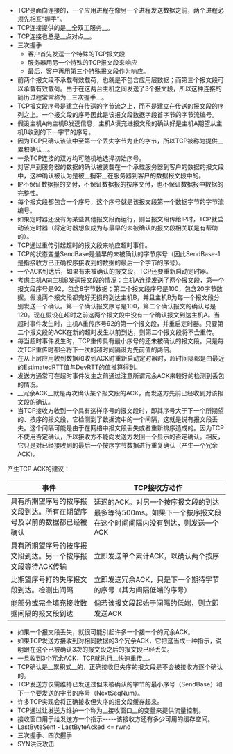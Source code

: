 * TCP是面向连接的，一个应用进程在像另一个进程发送数据之前，两个进程必须先相互“握手”。
* TCP连接提供的是__全双工服务__。
* TCP连接也总是__点对点__。
* 三次握手
  * 客户首先发送一个特殊的TCP报文段
  * 服务器用另一个特殊的TCP报文段来响应
  * 最后，客户再用第三个特殊报文段作为响应。
* 前两个报文段不承载有效载荷，也就是不包含应用层数据；而第三个报文段可以承载有效载荷。由于在这两台主机之间发送了3个报文段，所以这种连接的简历过程常常称为__三次握手__。
* TCP报文段序号是建立在传送的字节流之上，而不是建立在传送的报文段的序列之上。一个报文段的序号因此是该报文段数据字段首字节的字节流编号。
* 假设主机A向主机B发送信息，主机A填充进报文段的确认好是主机A期望从主机B收到的下一字节的序号。
* 因为TCP只确认该流中至第一个丢失字节为止的字节，所以TCP被称为提供__累积确认__。
* 一条TCP连接的双方均可随机地选择初始序号。
* 对客户到服务器的数据的确认被装载在一个承载服务器到客户的数据的报文段中，这种确认被认为是被__捎带__在服务器到客户的数据报文段中的。
* IP不保证数据报的交付，不保证数据报的按序交付，也不保证数据报中数据的完整性。
* 每个报文段都包含一个序号，这个序号就是该报文段第一个数据字节的字节流编号。
* 如果定时器还没有为某些其他报文段而运行，则当报文段传给IP时，TCP就启动该定时器（将定时器想象成为与最早的未被确认的报文段相关联是有帮助的）。
* TCP通过重传引起超时的报文段来响应超时事件。
* TCP的状态变量SendBase是最早的未被确认的字节序号（因此SendBase-1是指接收方已正确按序接收到的数据的最后一个字节的序号）。
* 一个ACK到达后，如果有未被确认的报文段，TCP还要重新启动定时器。
* 考虑主机A向主机B发送报文段的情况：主机A连续发送了两个报文段，第一个报文段序号是92，包含8字节数据；第二个报文段序号是100，包含20字节数据。假设两个报文段都完好无损的到达主机B，并且主机B为每一个报文段分别发送一个确认。第一个确认报文序号是100，第二个确认报文的确认号是120。现在假设在超时之前这两个报文段中没有一个确认报文到达主机A。当超时事件发生时，主机A重传序号92的第一个报文段，并重启定时器。只要第二个报文段的ACK在新的超时发生以前到达，则第二个报文段将不会重传。
* 每当超时事件发生时，TCP重传具有最小序号的还未被确认的报文段。只是每次TCP重传时都会将下一次的超时间隔设为先前值的两倍。
* 在从上层应用收到数据和收到ACK时重新启动定时器时，超时间隔都是由最近的EstimatedRTT值与DevRTT的值推算得到。
* 发送方通常可在超时事件发生之前通过注意所谓冗余ACK来较好的检测到丢包的情况。
* __冗余ACK__就是再次确认某个报文段的ACK，而发送方先前已经收到对该报文段的确认。
* 当TCP接收方收到一个具有这样序号的报文段时，即其序号大于下一个所期望的、按序的报文段，它检测到了数据流中的一个间隔，这就是说有报文段丢失。这个间隔可能是由于在网络中报文段丢失或者重新排序造成的。因为TCP不使用否定确认，所以接收方不能向发送方发回一个显示的否定确认。相反，它只是对已经接收到的最后一个按序字节数据进行重复确认（产生一个冗余ACK）。

产生TCP ACK的建议：

| 事件                                  | TCP接收方动作                                 |
| ----------------------------------- | ---------------------------------------- |
| 具有所期望序号的按序报文段到达。所有在期望序号及以前的数据都已经被确认 | 延迟的ACK。对另一个按序报文段的到达最多等待500ms。如果下一个按序报文段在这个时间间隔内没有到达，则发送一个ACK |
| 具有所期望序号的按序报文段到达。另一个按序报文段等待ACK传输     | 立即发送单个累计ACK，以确认两个按序                      |
| 比期望序号打的失序报文段到达。检测出间隔                | 立即发送冗余ACK，只是下一个期待字节的序号（其为间隔低端的序号）        |
| 能部分或完全填充接收数据间隔的报文段到达                | 倘若该报文段起始于间隔的低端，则立即发送ACK                  |

* 如果一个报文段丢失，就很可能引起许多一个接一个的冗余ACK。
* 如果TCP发送方接收到对相同数据的3个冗余ACK，它把这当成一种指示，说明跟在这个已被确认3次的报文段之后的报文段已经丢失。
* 一旦收到3个冗余ACK，TCP就执行__快速重传__。
* TCP确认是__累积式__的，正确接收但失序的报文段是不会被接收方逐个确认的。
* TCP发送方仅需维持已发送过但未被确认的字节的最小序号（SendBase）和下一个要发送的字节的序号（NextSeqNum）。
* 许多TCP实现会将正确接收但失序的报文段缓存起来。
* TCP通过让发送方维护一个称为__接收窗口__的变量来提供流量控制。
* 接收窗口用于给发送方一个指示-----该接收方还有多少可用的缓存空间。
* LastByteSent - LastByteAcked <= rwnd
* 三次握手、四次握手
* SYN洪泛攻击